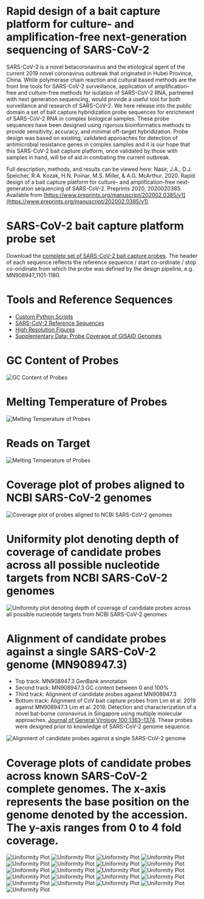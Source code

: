 # Rapid design of a bait capture platform for culture- and amplification-free next-generation sequencing of SARS-CoV-2

SARS-CoV-2 is a novel betacoronavirus and the etiological agent of the current 2019 novel coronavirus outbreak that originated in Hubei Province, China. While polymerase chain reaction and cultural based methods are the front line tools for SARS-CoV-2 surveillance, application of amplification-free and culture-free methods for isolation of SARS-CoV-2 RNA, partnered with next generation sequencing, would provide a useful tool for both surveillance and research of SARS-CoV-2. We here release into the public domain a set of bait capture hybridization probe sequences for enrichment of SARS-CoV-2 RNA in complex biological samples. These probe sequences have been designed using rigorous bioinformatics methods to provide sensitivity, accuracy, and minimal off-target hybridization. Probe design was based on existing, validated approaches for detection of antimicrobial resistance genes in complex samples and it is our hope that this SARS-CoV-2 bait capture platform, once validated by those with samples in hand, will be of aid in combating the current outbreak.

Full description, methods, and results can be viewed here: Nasir, J.A., D.J. Speicher, R.A. Kozak, H.N. Poinar, M.S. Miller, & A.G. McArthur. 2020. Rapid design of a bait capture platform for culture- and amplification-free next-generation sequencing of SARS-CoV-2. Preprints 2020, 2020020385. Available from [https://www.preprints.org/manuscript/202002.0385/v1](https://www.preprints.org/manuscript/202002.0385/v1).

# SARS-CoV-2 bait capture platform probe set

Download the [complete set of SARS-CoV-2 bait capture probes](./fasta_files/proposed_probe_set). The header of each sequence reflects the reference sequence / start co-ordinate / stop co-oridinate from which the probe was defined by the design pipeline, e.g. MN908947_1101-1180.

# Tools and Reference Sequences

* [Custom Python Scripts](./custom_scripts)
* [SARS-CoV-2 Reference Sequences](./fasta_files/references)
* [High Resolution Figures](./figures)
* [Supplementary Data: Probe Coverage of GISAID Genomes](./supplementary_data/GISAID_coverage)

# GC Content of Probes
![GC Content of Probes](./figures/gc_plot.png)

# Melting Temperature of Probes
![Melting Temperature of Probes](./figures/Tm_plot.png)

# Reads on Target
![Melting Temperature of Probes](./figures/reads_on_target_NCBI_allprobes.png)

# Coverage plot of probes aligned to NCBI SARS-CoV-2 genomes
![Coverage plot of probes aligned to NCBI SARS-CoV-2 genomes](./supplementary_data/NCBI_coverage/covered_positions.png)

# Uniformity plot denoting depth of coverage of candidate probes across all possible nucleotide targets from NCBI SARS-CoV-2 genomes
![Uniformity plot denoting depth of coverage of candidate probes across all possible nucleotide targets from NCBI SARS-CoV-2 genomes](./supplementary_data/NCBI_coverage/Coverage_histo.png)

# Alignment of candidate probes against a single SARS-CoV-2 genome (MN908947.3)

* Top track: MN908947.3 GenBank annotation
* Second track: MN908947.3 GC content between 0 and 100%
* Third track: Alignment of candidate probes against MN908947.3
* Bottom track: Alignment of CoV bait capture probes from Lim et al. 2019 against MN908947.3 Lim et al. 2019. Detection and characterization of a novel bat-borne coronavirus in Singapore using multiple molecular approaches. [Journal of General Virology 100:1363–1374](https://www.ncbi.nlm.nih.gov/pubmed/31418677). These probes were designed prior to knowledge of SARS-CoV-2 genome sequence.

![Alignment of candidate probes against a single SARS-CoV-2 genome](./figures/2019-SARS-2-alignment-summary-annotated.png)

# Coverage plots of candidate probes across known SARS-CoV-2 complete genomes. The x-axis represents the base position on the genome denoted by the accession. The y-axis ranges from 0 to 4 fold coverage.
![Uniformity Plot](./supplementary_data/NCBI_coverage/LR757995_Ontarget_Coverage.png)
![Uniformity Plot](./supplementary_data/NCBI_coverage/LR757996_Ontarget_Coverage.png)
![Uniformity Plot](./supplementary_data/NCBI_coverage/LR757997_Ontarget_Coverage.png)
![Uniformity Plot](./supplementary_data/NCBI_coverage/LR757998_Ontarget_Coverage.png)
![Uniformity Plot](./supplementary_data/NCBI_coverage/MN908947_Ontarget_Coverage.png)
![Uniformity Plot](./supplementary_data/NCBI_coverage/MN938384_Ontarget_Coverage.png)
![Uniformity Plot](./supplementary_data/NCBI_coverage/MN975262_Ontarget_Coverage.png)
![Uniformity Plot](./supplementary_data/NCBI_coverage/MN985325_Ontarget_Coverage.png)
![Uniformity Plot](./supplementary_data/NCBI_coverage/MN988668_Ontarget_Coverage.png)
![Uniformity Plot](./supplementary_data/NCBI_coverage/MN988669_Ontarget_Coverage.png)
![Uniformity Plot](./supplementary_data/NCBI_coverage/MN988713_Ontarget_Coverage.png)
![Uniformity Plot](./supplementary_data/NCBI_coverage/MN994467_Ontarget_Coverage.png)
![Uniformity Plot](./supplementary_data/NCBI_coverage/MN994468_Ontarget_Coverage.png)
![Uniformity Plot](./supplementary_data/NCBI_coverage/MN996527_Ontarget_Coverage.png)
![Uniformity Plot](./supplementary_data/NCBI_coverage/MN996528_Ontarget_Coverage.png)
![Uniformity Plot](./supplementary_data/NCBI_coverage/MN996529_Ontarget_Coverage.png)
![Uniformity Plot](./supplementary_data/NCBI_coverage/MN996530_Ontarget_Coverage.png)
![Uniformity Plot](./supplementary_data/NCBI_coverage/MN996531_Ontarget_Coverage.png)
![Uniformity Plot](./supplementary_data/NCBI_coverage/MN997409_Ontarget_Coverage.png)
![Uniformity Plot](./supplementary_data/NCBI_coverage/MT007544_Ontarget_Coverage.png)
![Uniformity Plot](./supplementary_data/NCBI_coverage/NC_045512_Ontarget_Coverage.png)
